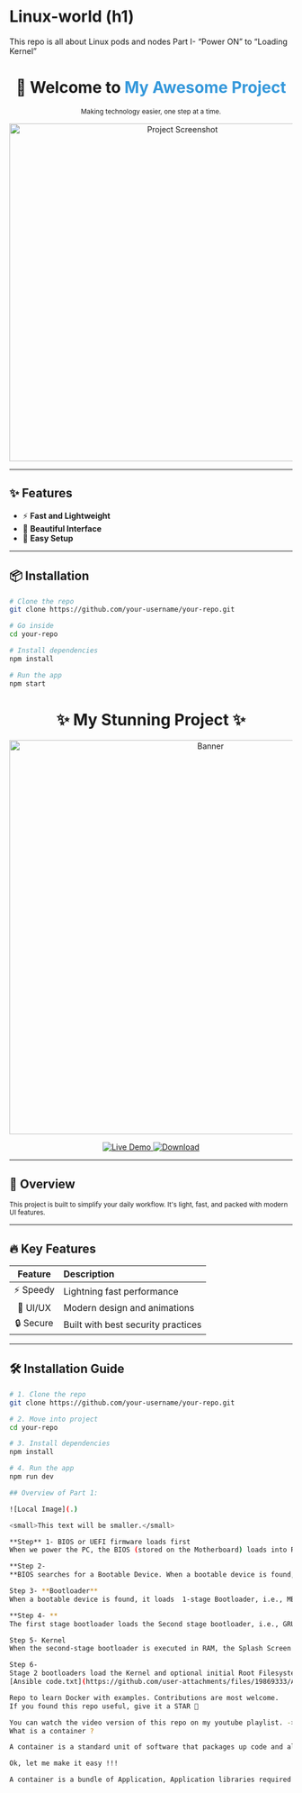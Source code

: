 # Linux-world (h1)
This repo is all about Linux pods and nodes 
Part I- “Power ON” to “Loading Kernel”

<h1 align="center">🚀 Welcome to <span style="color:#3498db;">My Awesome Project</span></h1>

<p align="center">
  <small>Making technology easier, one step at a time.</small>
</p>

<p align="center">
  <img src="https://example.com/your-image.png" width="600px" alt="Project Screenshot">
</p>

---

## ✨ Features

- ⚡ **Fast and Lightweight**
- 🎨 **Beautiful Interface**
- 🔧 **Easy Setup**

---

## 📦 Installation

```bash
# Clone the repo
git clone https://github.com/your-username/your-repo.git

# Go inside
cd your-repo

# Install dependencies
npm install

# Run the app
npm start

```

<h1 align="center">✨ My Stunning Project ✨</h1>

<p align="center">
  <img src="https://example.com/main-banner.png" width="700" alt="Banner">
</p>

<p align="center">
  <a href="https://your-live-demo-link.com">
    <img src="https://img.shields.io/badge/Live-Demo-green?style=for-the-badge&logo=appveyor" alt="Live Demo">
  </a>
  <a href="https://github.com/your-repo">
    <img src="https://img.shields.io/badge/Download-Repo-blue?style=for-the-badge&logo=github" alt="Download">
  </a>
</p>

---

## 🌟 Overview

<small>
This project is built to simplify your daily workflow. It's light, fast, and packed with modern UI features.
</small>

---

## 🔥 Key Features

| Feature | Description |
|:-------:|:------------|
| ⚡ Speedy  | Lightning fast performance |
| 🎨 UI/UX  | Modern design and animations |
| 🔒 Secure | Built with best security practices |

---

## 🛠️ Installation Guide

```bash
# 1. Clone the repo
git clone https://github.com/your-username/your-repo.git

# 2. Move into project
cd your-repo

# 3. Install dependencies
npm install

# 4. Run the app
npm run dev

## Overview of Part 1: 

![Local Image](.)

<small>This text will be smaller.</small>

**Step** 1- BIOS or UEFI firmware loads first
When we power the PC, the BIOS (stored on the Motherboard) loads into RAM. The purpose of BIOS is to load the Operating System or Kernel into RAM.

**Step 2-
**BIOS searches for a Bootable Device. When a bootable device is found, it goes to the next step.

Step 3- **Bootloader**
When a bootable device is found, it loads  1-stage Bootloader, i.e., MBR, into RAM. The size of the MBR is just 512 bytes. Just the first sector of the Hard disk.

**Step 4- **
The first stage bootloader loads the Second stage bootloader, i.e., GRUB (GRand Unified Bootloader) or LILO.

Step 5- Kernel
When the second-stage bootloader is executed in RAM, the Splash Screen is displayed. The job of the second-stage bootloader is to load the kernel (/boot/vmlinuz-*) into RAM.

Step 6-
Stage 2 bootloaders load the Kernel and optional initial Root Filesystem into RAM. It passes control to the Kernel, and the kernel gets decompressed into RAM and initialized. At this stage, the second-stage bootloader checks hardware, mounts the root device, and loads necessary kernel modules. The first User space program is executed when it is complete, i.e., [/sbin/init.] Init (system) is the father of all processes.
[Ansible code.txt](https://github.com/user-attachments/files/19869333/Ansible.code.txt)

Repo to learn Docker with examples. Contributions are most welcome.
If you found this repo useful, give it a STAR 🌠

You can watch the video version of this repo on my youtube playlist. -> https://www.youtube.com/watch?v=7JZP345yVjw&list=PLdpzxOOAlwvLjb0vTD9BXLOwwLD_GWCmC
What is a container ?

A container is a standard unit of software that packages up code and all its dependencies so the application runs quickly and reliably from one computing environment to another. A Docker container image is a lightweight, standalone, executable package of software that includes everything needed to run an application: code, runtime, system tools, system libraries and settings.

Ok, let me make it easy !!!

A container is a bundle of Application, Application libraries required to run your application and the minimum system dependencies.
